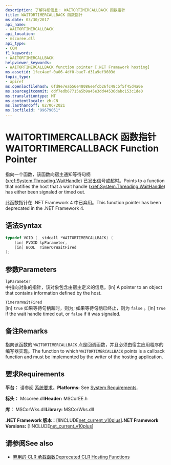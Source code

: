 ```yaml
---
description: 了解详细信息： WAITORTIMERCALLBACK 函数指针
title: WAITORTIMERCALLBACK 函数指针
ms.date: 03/30/2017
api_name:
- WAITORTIMERCALLBACK
api_location:
- mscoree.dll
api_type:
- COM
f1_keywords:
- WAITORTIMERCALLBACK
helpviewer_keywords:
- WAITORTIMERCALLBACK function pointer [.NET Framework hosting]
ms.assetid: 1fec4aef-0a06-4df0-bae7-d31a9ef9603d
topic_type:
- apiref
ms.openlocfilehash: 6fd9e7eab56e48086eefcb26fc48cbf5f45d4a0e
ms.sourcegitcommit: ddf7edb67715a5b9a45e3dd44536dabc153c1de0
ms.translationtype: MT
ms.contentlocale: zh-CN
ms.lasthandoff: 02/06/2021
ms.locfileid: "99679051"
---
```

# <a name="waitortimercallback-function-pointer"></a><span data-ttu-id="a14e0-103">WAITORTIMERCALLBACK 函数指针</span><span class="sxs-lookup"><span data-stu-id="a14e0-103">WAITORTIMERCALLBACK Function Pointer</span></span>

<span data-ttu-id="a14e0-104">指向一个函数，该函数向宿主通知等待句柄 (<xref:System.Threading.WaitHandle>) 已发出信号或超时。</span><span class="sxs-lookup"><span data-stu-id="a14e0-104">Points to a function that notifies the host that a wait handle (<xref:System.Threading.WaitHandle>) has either been signaled or timed out.</span></span>  
  
 <span data-ttu-id="a14e0-105">此函数指针在 .NET Framework 4 中已弃用。</span><span class="sxs-lookup"><span data-stu-id="a14e0-105">This function pointer has been deprecated in the .NET Framework 4.</span></span>  
  
## <a name="syntax"></a><span data-ttu-id="a14e0-106">语法</span><span class="sxs-lookup"><span data-stu-id="a14e0-106">Syntax</span></span>  
  
```cpp  
typedef VOID (__stdcall *WAITORTIMERCALLBACK) (  
    [in] PVOID lpParameter,  
    [in] BOOL  TimerOrWaitFired  
);  
```  
  
## <a name="parameters"></a><span data-ttu-id="a14e0-107">参数</span><span class="sxs-lookup"><span data-stu-id="a14e0-107">Parameters</span></span>  

 `lpParameter`  
 <span data-ttu-id="a14e0-108">中指向对象的指针，该对象包含由宿主定义的信息。</span><span class="sxs-lookup"><span data-stu-id="a14e0-108">[in] A pointer to an object that contains information defined by the host.</span></span>  
  
 `TimerOrWaitFired`  
 <span data-ttu-id="a14e0-109">[in] `true` 如果等待句柄超时，则为; 如果等待句柄已终止，则为 `false` 。</span><span class="sxs-lookup"><span data-stu-id="a14e0-109">[in] `true` if the wait handle timed out, or `false` if it was signaled.</span></span>  
  
## <a name="remarks"></a><span data-ttu-id="a14e0-110">备注</span><span class="sxs-lookup"><span data-stu-id="a14e0-110">Remarks</span></span>  

 <span data-ttu-id="a14e0-111">指向该函数的 `WAITORTIMERCALLBACK` 点是回调函数，并且必须由宿主应用程序的编写器实现。</span><span class="sxs-lookup"><span data-stu-id="a14e0-111">The function to which `WAITORTIMERCALLBACK` points is a callback function and must be implemented by the writer of the hosting application.</span></span>  
  
## <a name="requirements"></a><span data-ttu-id="a14e0-112">要求</span><span class="sxs-lookup"><span data-stu-id="a14e0-112">Requirements</span></span>  

 <span data-ttu-id="a14e0-113">**平台：** 请参阅 [系统要求](../../get-started/system-requirements.md)。</span><span class="sxs-lookup"><span data-stu-id="a14e0-113">**Platforms:** See [System Requirements](../../get-started/system-requirements.md).</span></span>  
  
 <span data-ttu-id="a14e0-114">**标头：** Mscoree.dll</span><span class="sxs-lookup"><span data-stu-id="a14e0-114">**Header:** MSCorEE.h</span></span>  
  
 <span data-ttu-id="a14e0-115">**库：** MSCorWks.dll</span><span class="sxs-lookup"><span data-stu-id="a14e0-115">**Library:** MSCorWks.dll</span></span>  
  
 <span data-ttu-id="a14e0-116">**.NET Framework 版本：**[!INCLUDE[net_current_v10plus](../../../../includes/net-current-v10plus-md.md)]</span><span class="sxs-lookup"><span data-stu-id="a14e0-116">**.NET Framework Versions:** [!INCLUDE[net_current_v10plus](../../../../includes/net-current-v10plus-md.md)]</span></span>  
  
## <a name="see-also"></a><span data-ttu-id="a14e0-117">请参阅</span><span class="sxs-lookup"><span data-stu-id="a14e0-117">See also</span></span>

- [<span data-ttu-id="a14e0-118">弃用的 CLR 承载函数</span><span class="sxs-lookup"><span data-stu-id="a14e0-118">Deprecated CLR Hosting Functions</span></span>](deprecated-clr-hosting-functions.md)
